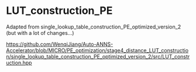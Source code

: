 # LUT_construction_PE

Adapted from single_lookup_table_construction_PE_optimized_version_2 (but with a lot of changes...)

https://github.com/WenqiJiang/Auto-ANNS-Accelerator/blob/MICRO/PE_optimization/stage4_distance_LUT_construction/single_lookup_table_construction_PE_optimized_version_2/src/LUT_construction.hpp